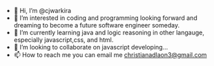 - 👋 Hi, I’m @cjwarkira
- 👀 I’m interested in coding and programming looking forward and dreaming to become a future software engineer someday.
- 🌱 I’m currently learning java and logic reasoning in other langauge, especially javascript,css, and html.
- 💞️ I’m looking to collaborate on javascript developing...
- 📫 How to reach me you can email me christianadlaon3@gmail.com

<!---
cjwarkira/cjwarkira is a ✨ special ✨ repository because its `README.md` (this file) appears on your GitHub profile.
You can click the Preview link to take a look at your changes.
--->
